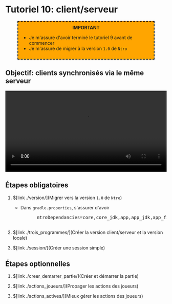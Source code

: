 # Tutoriel 10: client/serveur

<center>
<div style="background-color:orange;width:80%;border:2px dashed black;padding:10px">
<strong>IMPORTANT</strong>
<div style="text-align:left">
<ul>
<li>Je m'assure d'avoir terminé le tutoriel 9 avant de commencer
<li>Je m'assure de migrer à la version <code>1.0</code> de <code>Ntro</code>
</ul>
</div>
</center>

## Objectif: clients synchronisés via le même serveur

<center>
    <video width="100%" src="client_serveur.mp4" type="video/mp4" loop nocontrols autoplay>
</center>


## Étapes obligatoires

1. $[link ./version/](Migrer vers la version `1.0` de `Ntro`)

    * Dans `gradle.properties`, s'assurer d'avoir

        <pre>
            ntroDependancies=core,core_jdk,app,app_jdk,app_fx,server,server_jdk
        </pre>

1. $[link ./trois_programmes/](Créer la version client/serveur et la version locale)

1. $[link ./session/](Créer une session simple)

## Étapes optionnelles

1. $[link ./creer_demarrer_partie/](Créer et démarrer la partie)

1. $[link ./actions_joueurs/](Propager les actions des joueurs)

1. $[link ./actions_actives/](Mieux gérer les actions des joueurs)



